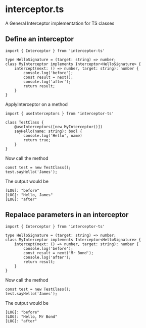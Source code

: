 # interceptor.ts
A General Interceptor implementation for TS classes

## Define an interceptor

```
import { Interceptor } from 'interceptor-ts'

type HelloSignature = (target: string) => number;
class MyInterceptor implements Interceptor<HelloSignature> {
    intercept(next: () => number, target: string): number {
        console.log('before');
        const result = next();
        console.log('after');
        return result;
    }
}
```


ApplyInterceptor on a method
```
import { useInterceptors } from 'interceptor-ts'

class TestClass {
    @useInterceptors([new MyInterceptor()])
    sayHello(name: string): bool {
        console.log('Hello', name)
        return true;
    }
}
```

Now call the method
```
const test = new TestClass();
test.sayHello('James');
```

The output would be
```
[LOG]: "before" 
[LOG]: "Hello, James" 
[LOG]: "after" 
```

## Repalace parameters in an interceptor
```
import { Interceptor } from 'interceptor-ts'

type HelloSignature = (target: string) => number;
class MyInterceptor implements Interceptor<HelloSignature> {
    intercept(next: () => number, target: string): number {
        console.log('before');
        const result = next('Mr Bond');
        console.log('after');
        return result;
    }
}
```

Now call the method
```
const test = new TestClass();
test.sayHello('James');
```

The output would be
```
[LOG]: "before" 
[LOG]: "Hello, Mr Bond" 
[LOG]: "after" 
```


